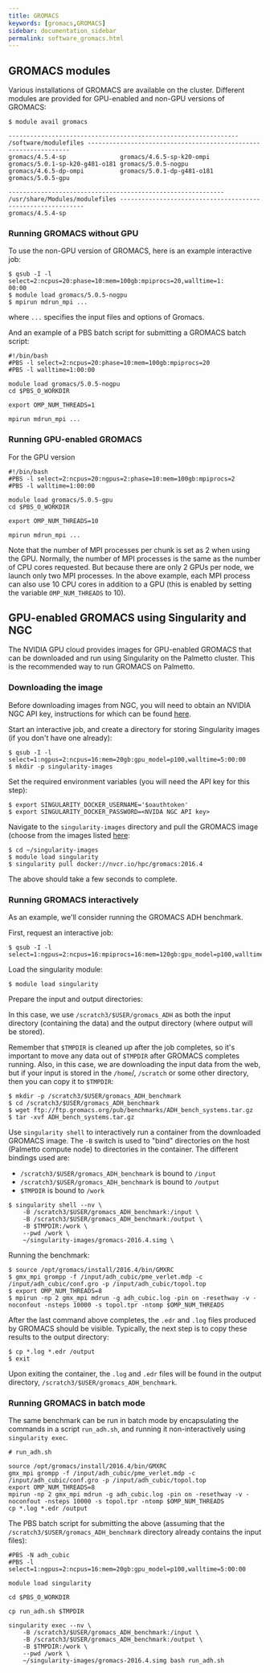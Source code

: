 ```yaml
---
title: GROMACS
keywords: [gromacs,GROMACS]
sidebar: documentation_sidebar
permalink: software_gromacs.html
---
```


## GROMACS modules

Various installations of GROMACS are available on the cluster.
Different modules are provided for GPU-enabled and non-GPU versions
of GROMACS:

~~~
$ module avail gromacs

---------------------------------------------------------------- /software/modulefiles -----------------------------------------------------------------
gromacs/4.5.4-sp               gromacs/4.6.5-sp-k20-ompi      gromacs/5.0.1-sp-k20-g481-o181 gromacs/5.0.5-nogpu
gromacs/4.6.5-dp-ompi          gromacs/5.0.1-dp-g481-o181     gromacs/5.0.5-gpu

------------------------------------------------------------ /usr/share/Modules/modulefiles ------------------------------------------------------------
gromacs/4.5.4-sp
~~~

### Running GROMACS without GPU

To use the non-GPU version of GROMACS,
here is an example interactive job:

~~~
$ qsub -I -l select=2:ncpus=20:phase=10:mem=100gb:mpiprocs=20,walltime=1:
00:00
$ module load gromacs/5.0.5-nogpu
$ mpirun mdrun_mpi ...
~~~

where `...` specifies the input files and options of Gromacs.

And an example of a PBS batch script for submitting a GROMACS batch script:

~~~
#!/bin/bash
#PBS -l select=2:ncpus=20:phase=10:mem=100gb:mpiprocs=20
#PBS -l walltime=1:00:00

module load gromacs/5.0.5-nogpu
cd $PBS_O_WORKDIR

export OMP_NUM_THREADS=1

mpirun mdrun_mpi ...
~~~

### Running GPU-enabled GROMACS

For the GPU version

~~~
#!/bin/bash
#PBS -l select=2:ncpus=20:ngpus=2:phase=10:mem=100gb:mpiprocs=2
#PBS -l walltime=1:00:00

module load gromacs/5.0.5-gpu
cd $PBS_O_WORKDIR

export OMP_NUM_THREADS=10

mpirun mdrun_mpi ...
~~~

Note that the number of MPI processes per chunk is set as 2 when using the GPU.
Normally, the number of MPI processes is the same as the number of CPU cores requested.
But because there are only 2 GPUs per node, we launch only two MPI processes.
In the above example, each MPI process can also use 10 CPU cores
in addition to a GPU (this is enabled by setting the variable `OMP_NUM_THREADS` to 10).

## GPU-enabled GROMACS using Singularity and NGC

The NVIDIA GPU cloud provides images for GPU-enabled GROMACS
that can be downloaded and run using Singularity on the Palmetto cluster.
This is the recommended way to run GROMACS on Palmetto.


### Downloading the image

Before downloading images from NGC,
you will need to obtain an NVIDIA NGC API key,
instructions for which can be found
[here](https://docs.nvidia.com/ngc/ngc-getting-started-guide/index.html).

Start an interactive job,
and create a directory for storing Singularity images
(if you don't have one already):

```
$ qsub -I -l select=1:ngpus=2:ncpus=16:mem=20gb:gpu_model=p100,walltime=5:00:00
$ mkdir -p singularity-images
```

Set the required environment variables (you will need the API key for this step):

```
$ export SINGULARITY_DOCKER_USERNAME='$oauthtoken'
$ export SINGULARITY_DOCKER_PASSWORD=<NVIDA NGC API key>
```

Navigate to the `singularity-images` directory and pull
the GROMACS image (choose from the images listed
[here](https://ngc.nvidia.com/registry/hpc-gromacs):

```
$ cd ~/singularity-images
$ module load singularity
$ singularity pull docker://nvcr.io/hpc/gromacs:2016.4
```

The above should take a few seconds to complete.

### Running GROMACS interactively

As an example,
we'll consider running the GROMACS ADH benchmark.

First, request an interactive job:

```
$ qsub -I -l select=1:ngpus=2:ncpus=16:mpiprocs=16:mem=120gb:gpu_model=p100,walltime=5:00:00
```

Load the singularity module:

```
$ module load singularity
```

Prepare the input and output directories:

In this case,
we use `/scratch3/$USER/gromacs_ADH`
as both the input directory (containing the data)
and the output directory (where output will be stored).

Remember that `$TMPDIR` is cleaned up after the job completes,
so it's important to move any data out of `$TMPDIR` after GROMACS completes running.
Also, in this case, we are downloading the input data from the web,
but if your input is stored in the `/home`/, `/scratch` or some other directory,
then you can copy it to `$TMPDIR`:

```
$ mkdir -p /scratch3/$USER/gromacs_ADH_benchmark
$ cd /scratch3/$USER/gromacs_ADH_benchmark
$ wget ftp://ftp.gromacs.org/pub/benchmarks/ADH_bench_systems.tar.gz
$ tar -xvf ADH_bench_systems.tar.gz
```

Use `singularity shell` to interactively run a container
from the downloaded GROMACS image.
The `-B` switch is used to "bind" directories on the host (Palmetto compute node)
to directories in the container.
The different bindings used are:

* `/scratch3/$USER/gromacs_ADH_benchmark` is bound to `/input`
* `/scratch3/$USER/gromacs_ADH_benchmark` is bound to `/output`
* `$TMPDIR` is bound to `/work`

```
$ singularity shell --nv \
    -B /scratch3/$USER/gromacs_ADH_benchmark:/input \
    -B /scratch3/$USER/gromacs_ADH_benchmark:/output \
    -B $TMPDIR:/work \
    --pwd /work \
    ~/singularity-images/gromacs-2016.4.simg \
```

Running the benchmark:

```
$ source /opt/gromacs/install/2016.4/bin/GMXRC
$ gmx_mpi grompp -f /input/adh_cubic/pme_verlet.mdp -c /input/adh_cubic/conf.gro -p /input/adh_cubic/topol.top 
$ export OMP_NUM_THREADS=8
$ mpirun -np 2 gmx_mpi mdrun -g adh_cubic.log -pin on -resethway -v -noconfout -nsteps 10000 -s topol.tpr -ntomp $OMP_NUM_THREADS
```

After the last command above completes,
the `.edr` and `.log` files produced by GROMACS should be visible.
Typically, the next step is to copy these results to the 
output directory:

```
$ cp *.log *.edr /output
$ exit
```
Upon exiting the container,
the `.log` and `.edr` files will be found in the output directory,
`/scratch3/$USER/gromacs_ADH_benchmark`.

### Running GROMACS in batch mode

The same benchmark can be run in batch mode by
encapsulating the commands in a script `run_adh.sh`,
and running it non-interactively using `singularity exec`.

```
# run_adh.sh

source /opt/gromacs/install/2016.4/bin/GMXRC
gmx_mpi grompp -f /input/adh_cubic/pme_verlet.mdp -c /input/adh_cubic/conf.gro -p /input/adh_cubic/topol.top 
export OMP_NUM_THREADS=8
mpirun -np 2 gmx_mpi mdrun -g adh_cubic.log -pin on -resethway -v -noconfout -nsteps 10000 -s topol.tpr -ntomp $OMP_NUM_THREADS
cp *.log *.edr /output
```

The PBS batch script for submitting the above
(assuming that the `/scratch3/$USER/gromacs_ADH_benchmark` directory already contains the input files):

```
#PBS -N adh_cubic
#PBS -l select=1:ngpus=2:ncpus=16:mem=20gb:gpu_model=p100,walltime=5:00:00

module load singularity

cd $PBS_O_WORKDIR

cp run_adh.sh $TMPDIR

singularity exec --nv \
    -B /scratch3/$USER/gromacs_ADH_benchmark:/input \
    -B /scratch3/$USER/gromacs_ADH_benchmark:/output \
    -B $TMPDIR:/work \
    --pwd /work \
    ~/singularity-images/gromacs-2016.4.simg bash run_adh.sh
```

